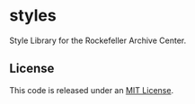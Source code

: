 # styles
Style Library for the Rockefeller Archive Center.

## License
This code is released under an [MIT License](LICENSE).
